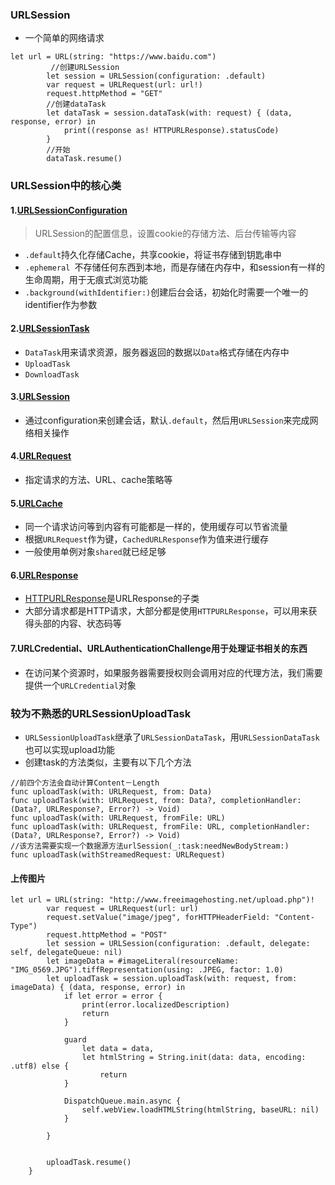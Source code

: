 ### URLSession

* 一个简单的网络请求

```
let url = URL(string: "https://www.baidu.com")
		 //创建URLSession
        let session = URLSession(configuration: .default)
        var request = URLRequest(url: url!)
        request.httpMethod = "GET"
        //创建dataTask
        let dataTask = session.dataTask(with: request) { (data, response, error) in
            print((response as! HTTPURLResponse).statusCode)
        }
        //开始
        dataTask.resume()
```

### URLSession中的核心类
#### 1.[URLSessionConfiguration](https://developer.apple.com/documentation/foundation/urlsessionconfiguration)
> URLSession的配置信息，设置cookie的存储方法、后台传输等内容

* `.default`持久化存储Cache，共享cookie，将证书存储到钥匙串中
* `.ephemeral `不存储任何东西到本地，而是存储在内存中，和session有一样的生命周期，用于无痕式浏览功能
* `.background(withIdentifier:)`创建后台会话，初始化时需要一个唯一的identifier作为参数

#### 2.[URLSessionTask](https://developer.apple.com/documentation/foundation/urlsessiontask)
* `DataTask`用来请求资源，服务器返回的数据以`Data`格式存储在内存中
* `UploadTask`
* `DownloadTask`

#### 3.[URLSession](https://developer.apple.com/documentation/foundation/urlsession)
* 通过configuration来创建会话，默认`.default`，然后用`URLSession`来完成网络相关操作

#### 4.[URLRequest](https://developer.apple.com/documentation/foundation/urlrequest)
* 指定请求的方法、URL、cache策略等

#### 5.[URLCache](https://developer.apple.com/documentation/foundation/urlcache)
* 同一个请求访问等到内容有可能都是一样的，使用缓存可以节省流量
* 根据`URLRequest`作为键，`CachedURLResponse`作为值来进行缓存
* 一般使用单例对象`shared`就已经足够

#### 6.[URLResponse](https://developer.apple.com/documentation/foundation/urlresponse)
* [HTTPURLResponse](https://developer.apple.com/documentation/foundation/httpurlresponse)是URLResponse的子类
* 大部分请求都是HTTP请求，大部分都是使用`HTTPURLResponse`，可以用来获得头部的内容、状态码等

#### 7.URLCredential、URLAuthenticationChallenge用于处理证书相关的东西
* 在访问某个资源时，如果服务器需要授权则会调用对应的代理方法，我们需要提供一个`URLCredential`对象

### 较为不熟悉的URLSessionUploadTask
* `URLSessionUploadTask`继承了`URLSessionDataTask`，用`URLSessionDataTask`也可以实现upload功能
* 创建task的方法类似，主要有以下几个方法

```
//前四个方法会自动计算Content－Length
func uploadTask(with: URLRequest, from: Data)
func uploadTask(with: URLRequest, from: Data?, completionHandler: (Data?, URLResponse?, Error?) -> Void)
func uploadTask(with: URLRequest, fromFile: URL)
func uploadTask(with: URLRequest, fromFile: URL, completionHandler: (Data?, URLResponse?, Error?) -> Void)
//该方法需要实现一个数据源方法urlSession(_:task:needNewBodyStream:)
func uploadTask(withStreamedRequest: URLRequest)

```
#### 上传图片
```
let url = URL(string: "http://www.freeimagehosting.net/upload.php")!
        var request = URLRequest(url: url)
        request.setValue("image/jpeg", forHTTPHeaderField: "Content-Type")
        request.httpMethod = "POST"
        let session = URLSession(configuration: .default, delegate: self, delegateQueue: nil)
        let imageData = #imageLiteral(resourceName: "IMG_0569.JPG").tiffRepresentation(using: .JPEG, factor: 1.0)
        let uploadTask = session.uploadTask(with: request, from: imageData) { (data, response, error) in
            if let error = error {
                print(error.localizedDescription)
                return
            }
            
            guard
                let data = data,
                let htmlString = String.init(data: data, encoding: .utf8) else {
                    return
            }
            
            DispatchQueue.main.async {
                self.webView.loadHTMLString(htmlString, baseURL: nil)
            }

        }
        
        
        uploadTask.resume()
    }
```



